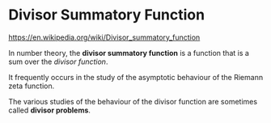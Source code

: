 # Divisor Summatory Function

https://en.wikipedia.org/wiki/Divisor_summatory_function

In number theory, the **divisor summatory function** is a function that is a sum over the *divisor function*.

It frequently occurs in the study of the asymptotic behaviour of the Riemann zeta function.

The various studies of the behaviour of the divisor function are sometimes called **divisor problems**.
